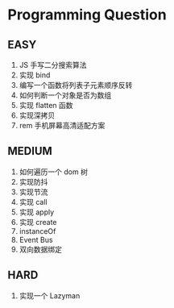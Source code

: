 # Programming Question

## EASY

1. JS 手写二分搜索算法
2. 实现 bind
3. 编写一个函数将列表子元素顺序反转
4. 如何判断一个对象是否为数组
5. 实现 flatten 函数
6. 实现深拷贝
7. rem 手机屏幕高清适配方案

## MEDIUM

1. 如何遍历一个 dom 树
2. 实现防抖
3. 实现节流
4. 实现 call
5. 实现 apply
6. 实现 create
7. instanceOf
8. Event Bus
9. 双向数据绑定

## HARD

1. 实现一个 Lazyman
